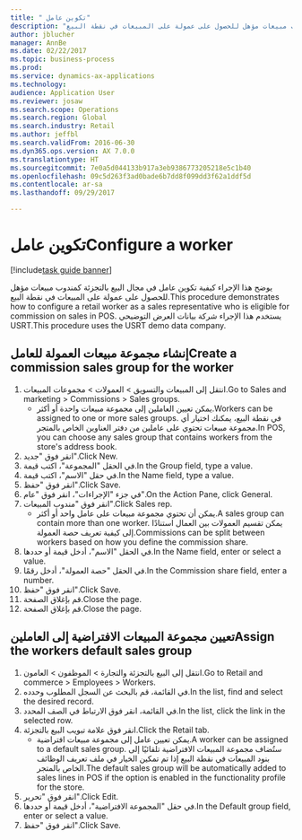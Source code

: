 ```yaml
--- 
title: " تكوين عامل"
description: "يوضح هذا الإجراء كيفية تكوين عامل في مجال البيع بالتجزئة كمندوب مبيعات مؤهل للحصول على عمولة على المبيعات في نقطة البيع."
author: jblucher
manager: AnnBe
ms.date: 02/22/2017
ms.topic: business-process
ms.prod: 
ms.service: dynamics-ax-applications
ms.technology: 
audience: Application User
ms.reviewer: josaw
ms.search.scope: Operations
ms.search.region: Global
ms.search.industry: Retail
ms.author: jeffbl
ms.search.validFrom: 2016-06-30
ms.dyn365.ops.version: AX 7.0.0
ms.translationtype: HT
ms.sourcegitcommit: 7e0a5d044133b917a3eb9386773205218e5c1b40
ms.openlocfilehash: 09c5d263f3ad0bade6b7dd8f099dd3f62a1ddf5d
ms.contentlocale: ar-sa
ms.lasthandoff: 09/29/2017

---
```

# <a name="configure-a-worker"></a><span data-ttu-id="6ec93-103"> تكوين عامل</span><span class="sxs-lookup"><span data-stu-id="6ec93-103">Configure a worker</span></span>

[!include[task guide banner](../includes/task-guide-banner.md)]

<span data-ttu-id="6ec93-104">يوضح هذا الإجراء كيفية تكوين عامل في مجال البيع بالتجزئة كمندوب مبيعات مؤهل للحصول على عمولة على المبيعات في نقطة البيع.</span><span class="sxs-lookup"><span data-stu-id="6ec93-104">This procedure demonstrates how to configure a retail worker as a sales representative who is eligible for commission on sales in POS.</span></span> <span data-ttu-id="6ec93-105">يستخدم هذا الإجراء شركة بيانات العرض التوضيحي USRT.</span><span class="sxs-lookup"><span data-stu-id="6ec93-105">This procedure uses the USRT demo data company.</span></span>


## <a name="create-a-commission-sales-group-for-the-worker"></a><span data-ttu-id="6ec93-106">إنشاء مجموعة مبيعات العمولة‬ للعامل</span><span class="sxs-lookup"><span data-stu-id="6ec93-106">Create a commission sales group for the worker</span></span>
1. <span data-ttu-id="6ec93-107">انتقل إلى المبيعات والتسويق > العمولات > مجموعات المبيعات.</span><span class="sxs-lookup"><span data-stu-id="6ec93-107">Go to Sales and marketing > Commissions > Sales groups.</span></span>
    * <span data-ttu-id="6ec93-108">يمكن تعيين العاملين إلى مجموعة مبيعات واحدة أو أكثر.</span><span class="sxs-lookup"><span data-stu-id="6ec93-108">Workers can be assigned to one or more sales groups.</span></span> <span data-ttu-id="6ec93-109">في نقطة البيع، يمكنك اختيار أي مجموعة مبيعات تحتوي على عاملين من دفتر العناوين الخاص بالمتجر.</span><span class="sxs-lookup"><span data-stu-id="6ec93-109">In POS, you can choose any sales group that contains workers from the store's address book.</span></span>  
2. <span data-ttu-id="6ec93-110">انقر فوق "جديد".</span><span class="sxs-lookup"><span data-stu-id="6ec93-110">Click New.</span></span>
3. <span data-ttu-id="6ec93-111">في الحقل "المجموعة"، اكتب قيمة.</span><span class="sxs-lookup"><span data-stu-id="6ec93-111">In the Group field, type a value.</span></span>
4. <span data-ttu-id="6ec93-112">في حقل "الاسم"، اكتب قيمة.</span><span class="sxs-lookup"><span data-stu-id="6ec93-112">In the Name field, type a value.</span></span>
5. <span data-ttu-id="6ec93-113">انقر فوق "حفظ".</span><span class="sxs-lookup"><span data-stu-id="6ec93-113">Click Save.</span></span>
6. <span data-ttu-id="6ec93-114">في جزء "الإجراءات"، انقر فوق "عام".</span><span class="sxs-lookup"><span data-stu-id="6ec93-114">On the Action Pane, click General.</span></span>
7. <span data-ttu-id="6ec93-115">انقر فوق "مندوب المبيعات".</span><span class="sxs-lookup"><span data-stu-id="6ec93-115">Click Sales rep.</span></span>
    * <span data-ttu-id="6ec93-116">يمكن أن تحتوي مجموعة مبيعات على عامل واحد أو أكثر.</span><span class="sxs-lookup"><span data-stu-id="6ec93-116">A sales group can contain more than one worker.</span></span> <span data-ttu-id="6ec93-117">يمكن تقسيم العمولات‬ بين العمال استنادًا إلى كيفية تعريف حصة العمولة.</span><span class="sxs-lookup"><span data-stu-id="6ec93-117">Commissions can be split between workers based on how you define the commission share.</span></span>  
8. <span data-ttu-id="6ec93-118">في الحقل "الاسم"، أدخل قيمة أو حددها.</span><span class="sxs-lookup"><span data-stu-id="6ec93-118">In the Name field, enter or select a value.</span></span>
9. <span data-ttu-id="6ec93-119">في الحقل "حصة العمولة‬"، أدخل رقمًا.</span><span class="sxs-lookup"><span data-stu-id="6ec93-119">In the Commission share field, enter a number.</span></span>
10. <span data-ttu-id="6ec93-120">انقر فوق "حفظ".</span><span class="sxs-lookup"><span data-stu-id="6ec93-120">Click Save.</span></span>
11. <span data-ttu-id="6ec93-121">قم بإغلاق الصفحة.</span><span class="sxs-lookup"><span data-stu-id="6ec93-121">Close the page.</span></span>
12. <span data-ttu-id="6ec93-122">قم بإغلاق الصفحة.</span><span class="sxs-lookup"><span data-stu-id="6ec93-122">Close the page.</span></span>

## <a name="assign-the-workers-default-sales-group"></a><span data-ttu-id="6ec93-123">تعيين مجموعة المبيعات الافتراضية إلى العاملين</span><span class="sxs-lookup"><span data-stu-id="6ec93-123">Assign the workers default sales group</span></span>
1. <span data-ttu-id="6ec93-124">انتقل إلى البيع بالتجزئة والتجارة > الموظفون > العامون.</span><span class="sxs-lookup"><span data-stu-id="6ec93-124">Go to Retail and commerce > Employees > Workers.</span></span>
2. <span data-ttu-id="6ec93-125">في القائمة، قم بالبحث عن السجل المطلوب وحدده.</span><span class="sxs-lookup"><span data-stu-id="6ec93-125">In the list, find and select the desired record.</span></span>
3. <span data-ttu-id="6ec93-126">في القائمة، انقر فوق الارتباط في الصف المحدد.</span><span class="sxs-lookup"><span data-stu-id="6ec93-126">In the list, click the link in the selected row.</span></span>
4. <span data-ttu-id="6ec93-127">انقر فوق علامة تبويب البيع بالتجزئة.</span><span class="sxs-lookup"><span data-stu-id="6ec93-127">Click the Retail tab.</span></span>
    * <span data-ttu-id="6ec93-128">يمكن تعيين عامل إلى مجموعة مبيعات افتراضية.</span><span class="sxs-lookup"><span data-stu-id="6ec93-128">A worker can be assigned to a default sales group.</span></span> <span data-ttu-id="6ec93-129">ستُضاف مجموعة المبيعات الافتراضية تلقائيًا إلى بنود المبيعات في نقطة البيع إذا تم تمكين الخيار في ملف تعريف الوظائف الخاص بالمتجر.</span><span class="sxs-lookup"><span data-stu-id="6ec93-129">The default sales group will be automatically added to sales lines in POS if the option is enabled in the functionality profile for the store.</span></span>  
5. <span data-ttu-id="6ec93-130">انقر فوق "تحرير".</span><span class="sxs-lookup"><span data-stu-id="6ec93-130">Click Edit.</span></span>
6. <span data-ttu-id="6ec93-131">في حقل "المجموعة الافتراضية"، أدخل قيمة أو حددها.</span><span class="sxs-lookup"><span data-stu-id="6ec93-131">In the Default group field, enter or select a value.</span></span>
7. <span data-ttu-id="6ec93-132">انقر فوق "حفظ".</span><span class="sxs-lookup"><span data-stu-id="6ec93-132">Click Save.</span></span>


